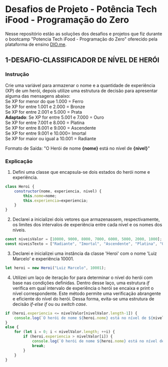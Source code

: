 # Desafios de Projeto - Potência Tech iFood - Programação do Zero
Nesse repositório estão as soluções dos desafios e projetos que fiz durante o bootcamp "Potencia Tech iFood - Programação do Zero" oferecido pela plataforma de ensino [DIO.me](https://www.dio.me).
## 1-DESAFIO-CLASSIFICADOR DE NÍVEL DE HERÓI
### Instrução
Crie uma variável para armazenar o nome e a quantidade de experiência (XP) de um herói, depois utilize uma estrutura de decisão para apresentar alguma das mensagens abaixo:<br>
Se XP for menor do que 1.000 = Ferro<br>
Se XP for entre 1.001 e 2.000 = Bronze<br>
Se XP for entre 2.001 e 5.000 = Prata<br>
**Adaptado**: Se XP for entre 5.001 e 7.000 = Ouro<br>
Se XP for entre 7.001 e 8.000 = Platina<br>
Se XP for entre 8.001 e 9.000 = Ascendente<br>
Se XP for entre 9.001 e 10.000= Imortal<br>
Se XP for maior ou igual a 10.001 = Radiante<br>

Formato de Saída: "O Herói de nome **{nome}** está no nível de **{nivel}**"
### Explicação
1. Defini uma classe que encapsula-se dois estados do herói nome e experiência.
```js
class Heroi {
    constructor(nome, experiencia, nivel) {
        this.nome=nome;
        this.experiencia=experiencia;
    }
}
```
2. Declarei a inicializei dois vetores que armazenassem, respectivamente, os limites dos intervalos de experiência entre cada nível e os nomes dos níveis.
```js
const niveisValor = [10000, 9000, 8000, 7000, 6000, 5000, 2000, 1000];
const niveisTexto = ["Radiante", "Imortal", "Ascendente", "Platina", "Ouro", "Ouro-prata", "Prata", "Bronze", "Ferro"];
```
3. Declarei e inicializei uma instância da classe 'Heroi' com o nome 'Luiz Marcelo' e experiência 10001.
```js
let heroi = new Heroi("Luiz Marcelo", 10001);
```
4. Utilizei um laço de iteração for para determinar o nível do herói com base nas condições definidas. Dentro desse laço, uma estrutura _if_ verifica em qual intervalo de experiência o herói se encaixa e print o nível correspondente. Este método permite uma verificação abrangente e eficiente do nível do herói. Dessa forma, evita-se uma estrutura de decisão _if-else if_ ou ou _switch case_. 
```js
if (heroi.experiencia <= nivelValor[nivelValor.length-1]) {
    console.log(`O herói de nome ${heroi.nome} está no nível de ${nivelTexto[nivelTexto.length-1]}.`);
}
else {
    for (let i = 0; i < nivelValor.length; ++i) {
        if (heroi.experiencia > nivelValor[i]) {
            console.log(`O herói de nome ${heroi.nome} está no nível de ${nivelTexto[i]}.`);
            break;
        }
    }
}
```
